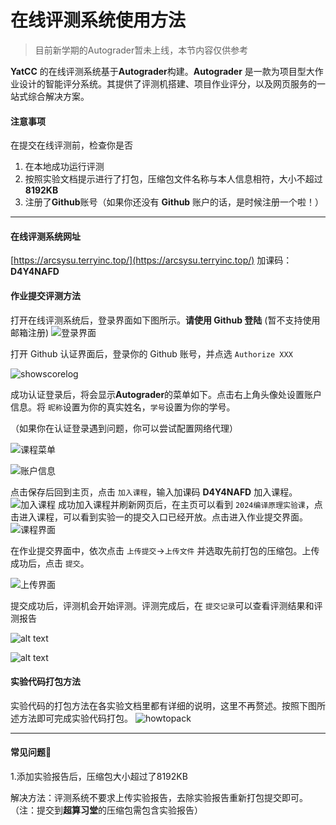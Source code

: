 # 在线评测系统使用方法

> 目前新学期的Autograder暂未上线，本节内容仅供参考

**YatCC** 的在线评测系统基于**Autograder**构建。**Autograder** 是一款为项目型大作业设计的智能评分系统。其提供了评测机搭建、项目作业评分，以及网页服务的一站式综合解决方案。

#### 注意事项

在提交在线评测前，检查你是否

1. 在本地成功运行评测
2. 按照实验文档提示进行了打包，压缩包文件名称与本人信息相符，大小不超过**8192KB**
3. 注册了**Github**账号（如果你还没有 **Github** 账户的话，是时候注册一个啦！）

---

#### 在线评测系统网址

[https://arcsysu.terryinc.top/](https://arcsysu.terryinc.top/)
加课码：**D4Y4NAFD**

#### 作业提交评测方法

打开在线评测系统后，登录界面如下图所示。**请使用 Github 登陆** (暂不支持使用邮箱注册)
![登录界面](../images/AG_login.png)

打开 Github 认证界面后，登录你的 Github 账号，并点选 `Authorize XXX`

![showscorelog](../images/scoreserver/shouquan.jpg)

成功认证登录后，将会显示**Autograder**的菜单如下。点击右上角头像处设置账户信息。将 `昵称`设置为你的真实姓名，`学号`设置为你的学号。

（如果你在认证登录遇到问题，你可以尝试配置网络代理）

![课程菜单](../images/AG_menu.png)

![账户信息](../images/AG_account.png)

点击保存后回到主页，点击 `加入课程`，输入加课码 **D4Y4NAFD** 加入课程。
![加入课程](../images/AG_joinclass.png)
成功加入课程并刷新网页后，在主页可以看到 `2024编译原理实验课`，点击进入课程，可以看到实验一的提交入口已经开放。点击进入作业提交界面。
![课程界面](../images/AG_lab1.png)

在作业提交界面中，依次点击 `上传提交`->`上传文件` 并选取先前打包的压缩包。上传成功后，点击 `提交`。

![上传界面](../images/AG_upload.png)

提交成功后，评测机会开始评测。评测完成后，在 `提交记录`可以查看评测结果和评测报告

![alt text](../images/AG_record.png)

![alt text](../images/AG_report.png)


#### 实验代码打包方法

实验代码的打包方法在各实验文档里都有详细的说明，这里不再赘述。按照下图所述方法即可完成实验代码打包。
![howtopack](../images/task0_pack.jpg)

---

#### 常见问题🙋

1.添加实验报告后，压缩包大小超过了8192KB

解决方法：评测系统不要求上传实验报告，去除实验报告重新打包提交即可。（注：提交到**超算习堂**的压缩包需包含实验报告）

